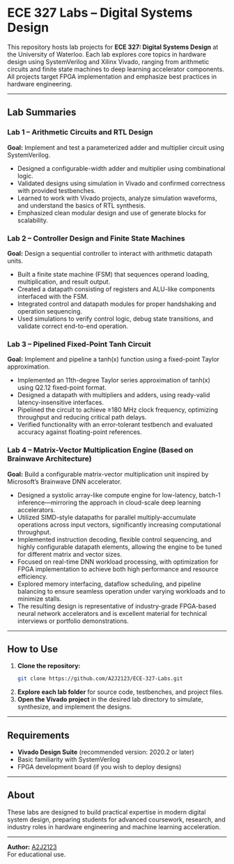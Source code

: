 # ECE 327 Labs – Digital Systems Design

This repository hosts lab projects for **ECE 327: Digital Systems Design** at the University of Waterloo. Each lab explores core topics in hardware design using SystemVerilog and Xilinx Vivado, ranging from arithmetic circuits and finite state machines to deep learning accelerator components. All projects target FPGA implementation and emphasize best practices in hardware engineering.

---

## Lab Summaries

### Lab 1 – Arithmetic Circuits and RTL Design
**Goal:** Implement and test a parameterized adder and multiplier circuit using SystemVerilog.

- Designed a configurable-width adder and multiplier using combinational logic.
- Validated designs using simulation in Vivado and confirmed correctness with provided testbenches.
- Learned to work with Vivado projects, analyze simulation waveforms, and understand the basics of RTL synthesis.
- Emphasized clean modular design and use of generate blocks for scalability.

### Lab 2 – Controller Design and Finite State Machines
**Goal:** Design a sequential controller to interact with arithmetic datapath units.

- Built a finite state machine (FSM) that sequences operand loading, multiplication, and result output.
- Created a datapath consisting of registers and ALU-like components interfaced with the FSM.
- Integrated control and datapath modules for proper handshaking and operation sequencing.
- Used simulations to verify control logic, debug state transitions, and validate correct end-to-end operation.

### Lab 3 – Pipelined Fixed-Point Tanh Circuit
**Goal:** Implement and pipeline a tanh(x) function using a fixed-point Taylor approximation.

- Implemented an 11th-degree Taylor series approximation of tanh(x) using Q2.12 fixed-point format.
- Designed a datapath with multipliers and adders, using ready-valid latency-insensitive interfaces.
- Pipelined the circuit to achieve ≥180 MHz clock frequency, optimizing throughput and reducing critical path delays.
- Verified functionality with an error-tolerant testbench and evaluated accuracy against floating-point references.

### Lab 4 – Matrix-Vector Multiplication Engine (Based on Brainwave Architecture)
**Goal:** Build a configurable matrix-vector multiplication unit inspired by Microsoft’s Brainwave DNN accelerator.

- Designed a systolic array-like compute engine for low-latency, batch-1 inference—mirroring the approach in cloud-scale deep learning accelerators.
- Utilized SIMD-style datapaths for parallel multiply-accumulate operations across input vectors, significantly increasing computational throughput.
- Implemented instruction decoding, flexible control sequencing, and highly configurable datapath elements, allowing the engine to be tuned for different matrix and vector sizes.
- Focused on real-time DNN workload processing, with optimization for FPGA implementation to achieve both high performance and resource efficiency.
- Explored memory interfacing, dataflow scheduling, and pipeline balancing to ensure seamless operation under varying workloads and to minimize stalls.
- The resulting design is representative of industry-grade FPGA-based neural network accelerators and is excellent material for technical interviews or portfolio demonstrations.

---

## How to Use

1. **Clone the repository:**
   ```sh
   git clone https://github.com/A2J2123/ECE-327-Labs.git
   ```
2. **Explore each lab folder** for source code, testbenches, and project files.
3. **Open the Vivado project** in the desired lab directory to simulate, synthesize, and implement the designs.

---

## Requirements

- **Vivado Design Suite** (recommended version: 2020.2 or later)
- Basic familiarity with SystemVerilog
- FPGA development board (if you wish to deploy designs)

---

## About

These labs are designed to build practical expertise in modern digital system design, preparing students for advanced coursework, research, and industry roles in hardware engineering and machine learning acceleration.

---

**Author:** [A2J2123](https://github.com/A2J2123)  
For educational use.
